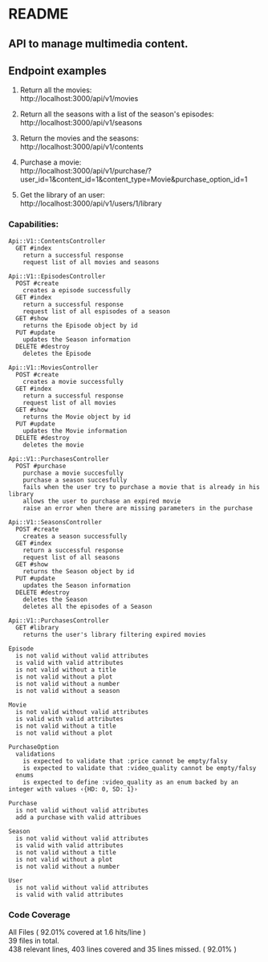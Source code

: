 # README

## API to manage multimedia content.

## Endpoint examples
1. Return all the movies: <br />
http://localhost:3000/api/v1/movies

2. Return all the seasons with a list of the season's episodes: <br />
http://localhost:3000/api/v1/seasons

3. Return the movies and the seasons: <br />
http://localhost:3000/api/v1/contents

4. Purchase a movie: <br />
http://localhost:3000/api/v1/purchase/?user_id=1&content_id=1&content_type=Movie&purchase_option_id=1

5. Get the library of an user: <br />
http://localhost:3000/api/v1/users/1/library

### Capabilities:
```
Api::V1::ContentsController
  GET #index
    return a successful response
    request list of all movies and seasons

Api::V1::EpisodesController
  POST #create
    creates a episode successfully
  GET #index
    return a successful response
    request list of all espisodes of a season
  GET #show
    returns the Episode object by id
  PUT #update
    updates the Season information
  DELETE #destroy
    deletes the Episode

Api::V1::MoviesController
  POST #create
    creates a movie successfully
  GET #index
    return a successful response
    request list of all movies
  GET #show
    returns the Movie object by id
  PUT #update
    updates the Movie information
  DELETE #destroy
    deletes the movie

Api::V1::PurchasesController
  POST #purchase
    purchase a movie succesfully
    purchase a season succesfully
    fails when the user try to purchase a movie that is already in his library
    allows the user to purchase an expired movie
    raise an error when there are missing parameters in the purchase

Api::V1::SeasonsController
  POST #create
    creates a season successfully
  GET #index
    return a successful response
    request list of all seasons
  GET #show
    returns the Season object by id
  PUT #update
    updates the Season information
  DELETE #destroy
    deletes the Season
    deletes all the episodes of a Season

Api::V1::PurchasesController
  GET #library
    returns the user's library filtering expired movies

Episode
  is not valid without valid attributes
  is valid with valid attributes
  is not valid without a title
  is not valid without a plot
  is not valid without a number
  is not valid without a season

Movie
  is not valid without valid attributes
  is valid with valid attributes
  is not valid without a title
  is not valid without a plot

PurchaseOption
  validations
    is expected to validate that :price cannot be empty/falsy
    is expected to validate that :video_quality cannot be empty/falsy
  enums
    is expected to define :video_quality as an enum backed by an integer with values ‹{HD: 0, SD: 1}›

Purchase
  is not valid without valid attributes
  add a purchase with valid attribues

Season
  is not valid without valid attributes
  is valid with valid attributes
  is not valid without a title
  is not valid without a plot
  is not valid without a number

User
  is not valid without valid attributes
  is valid with valid attributes
```

### Code Coverage
All Files ( 92.01% covered at 1.6 hits/line ) <br />
39 files in total. <br />
438 relevant lines, 403 lines covered and 35 lines missed. ( 92.01% )
